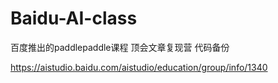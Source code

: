 # Baidu-AI-class

百度推出的paddlepaddle课程 顶会文章复现营 代码备份

https://aistudio.baidu.com/aistudio/education/group/info/1340
